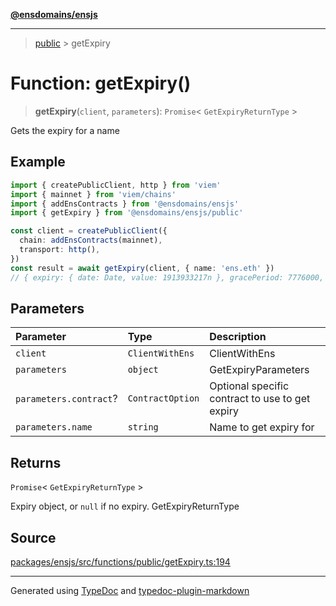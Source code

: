 [**@ensdomains/ensjs**](../README.md)

---

> [public](README.md) > getExpiry

# Function: getExpiry()

> **getExpiry**(`client`, `parameters`): `Promise`\< `GetExpiryReturnType` \>

Gets the expiry for a name

## Example

```ts
import { createPublicClient, http } from 'viem'
import { mainnet } from 'viem/chains'
import { addEnsContracts } from '@ensdomains/ensjs'
import { getExpiry } from '@ensdomains/ensjs/public'

const client = createPublicClient({
  chain: addEnsContracts(mainnet),
  transport: http(),
})
const result = await getExpiry(client, { name: 'ens.eth' })
// { expiry: { date: Date, value: 1913933217n }, gracePeriod: 7776000, status: 'active' }
```

## Parameters

| Parameter              | Type             | Description                                     |
| :--------------------- | :--------------- | :---------------------------------------------- |
| `client`               | `ClientWithEns`  | ClientWithEns                                   |
| `parameters`           | `object`         | GetExpiryParameters                             |
| `parameters.contract`? | `ContractOption` | Optional specific contract to use to get expiry |
| `parameters.name`      | `string`         | Name to get expiry for                          |

## Returns

`Promise`\< `GetExpiryReturnType` \>

Expiry object, or `null` if no expiry. GetExpiryReturnType

## Source

[packages/ensjs/src/functions/public/getExpiry.ts:194](https://github.com/ensdomains/ensjs-v3/blob/62fd2c82/packages/ensjs/src/functions/public/getExpiry.ts#L194)

---

Generated using [TypeDoc](https://typedoc.org/) and [typedoc-plugin-markdown](https://www.npmjs.com/package/typedoc-plugin-markdown)
